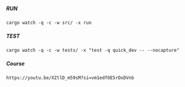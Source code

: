 ##### RUN
```
cargo watch -q -c -w src/ -x run
```

##### TEST
```
cargo watch -q -c -w tests/ -x "test -q quick_dev -- --nocapture"
```

##### Course
    https://youtu.be/XZtlD_m59sM?si=vm1edfOE5rDxDVnb

